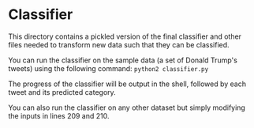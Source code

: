 # Classifier

This directory contains a pickled version of the final classifier and other files needed to transform new data such that they can be classified.

You can run the classifier on the sample data (a set of Donald Trump's tweets)
using the following command:
```python2 classifier.py```

The progress of the classifier will be output in the shell, followed by each tweet and its predicted category.

You can also run the classifier on any other dataset but simply modifying the inputs in lines 209 and 210.

